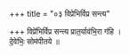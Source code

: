 +++
title = "०३ विप्रेभिर्विप्र सन्त्य"

+++
विप्रे॑भिर्विप्र सन्त्य प्रात॒र्याव॑भि॒रा ग॑हि ।  
दे॒वेभिः॒ सोम॑पीतये ॥